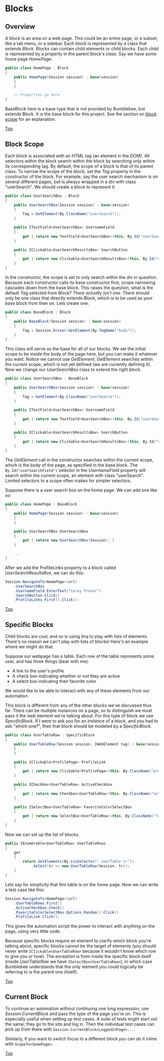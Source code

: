 # Blocks

## Overview

A block is an area on a web page. This could be an entire page, or a subset, like a tab menu, or a sidebar. Each block is represented by a class that extends *Block*. Blocks can contain child elements or child blocks. Each child is represented by a property in the parent block's class. Say we have some home page *HomePage*.

```c#
public class HomePage : Block
{
    public HomePage(Session session) : base(session)
    {
    }

    // Properties go here
}
```

BaseBlock here is a base type that is not provided by Bumblebee, but extends Block. It is the base block for this project. See the section on [block scope](./#block-scope) for an explanation.

[Top](./blocks)

## Block Scope

Each block is associated with an HTML tag (an element in the DOM). All selectors within the block search within the block by searching only within its corresponding tag. By default, the scope of a block is that of its parent class. To narrow the scope of the block, set the *Tag* property in the constructor of the block. For example, say the user search mechanism is on several different pages, but is always wrapped in a *div* with class "userSearch". We should create a block to represent it.

```c#
public class UserSearchBox : Block
{
    public UserSearchBox(Session session) : base(session)
    {
        Tag = GetElement(By.ClassName("userSearch"));
    }

    public ITextField<UserSearchBox> UsernameField
    {
        get { return new TextField<UserSearchBox>(this, By.Id("userSearchField")); }
    }

    public IClickable<UserSearchResultsBox> SearchButton
    {
        get { return new Clickable<UserSearchResultsBox>(this, By.Id("userSearchButton")); }
    }
}
```

In the constructor, the scope is set to only search within the *div* in question. Because each constructor calls its base constructor first, scope narrowing cascades down from the base block. This raises the question, what is the default *Tag* selected from Block? *There actually isn't one*. There should only be one class that directly extends Block, which is to be used as your base block from then on. Lets create one.

```c#
public class BaseBlock : Block
{
    public BaseBlock(Session session) : base(session)
    {
        Tag = Session.Driver.GetElement(By.TagName("body"));
    }
}
```

This class will serve as the base for all of our blocks. We set the initial scope to be inside the body of the page here, but you can make it whatever you want. Notice we cannot use *GetElement*; *GetElement* searches within the current scope, which is not yet defined (we are currently defining it). Now we change our *UserSearchBox* class to extend the right block.

```c#
public class UserSearchBox : BaseBlock
{
    public UserSearchBox(Session session) : base(session)
    {
        Tag = GetElement(By.ClassName("userSearch"));
    }

    public ITextField<UserSearchBox> UsernameField
    {
        get { return new TextField<UserSearchBox>(this, By.Id("userSearchField")); }
    }

    public IClickable<UserSearchResultsBox> SearchButton
    {
        get { return new Clickable<UserSearchResultsBox>(this, By.Id("userSearchButton")); }
    }
}
```

The *GetElement* call in the constructor searches within the current scope, which is the body of the page, as specified in the base block. The `By.Id("userSearchField")` selector in the *UsernameField* property will search within the current scope, an element with class "userSearch". Limited selectors to a scope often makes for simpler selectors.

Suppose there is a user search box on the home page. We can add one like so:

```c#
public class HomePage : BaseBlock
{
    public HomePage(Session session) : base(session)
    {
    }

    public UserSearchBox UserSearchBox
    {
        get { return new UserSearchBox(Session); }
    }

    ...
}
```

After we add the ProfileLinks property to a block called *UserSearchResultsBox*, we can do this:

```c#
Session.NavigateTo<HomePage>(url)
    .UserSearchBox
    .UsernameField.EnterText("Corey Trevor")
    .SearchButton.Click()
    .ProfileLinks.First().Click();
```
[Top](./blocks)

## Specific Blocks

Child blocks are cool, and so is using linq to play with lists of elements. There's no reason we can't play with lists of blocks! Here's an example where we might do that.

Suppose our webpage has a table. Each row of the table represents some user, and has three things (bear with me):
*    A link to the user's profile
*    A check box indicating whether or not they are active
*    A select box indicating their favorite color

We would like to be able to interact with any of these elements from our automation.

This block is different from any of the other blocks we've discussed thus far. There can be multiple instances on a page, so to distinguish we must pass it the web element we're talking about. For this type of block we use *SpecificBlock*. If I were to ask you for an instance of a block, and you had to ask "which one?", then that block should be modeled by a *SpecificBlock*.

```c#
public class UserTableRow : SpecificBlock
{
    public UserTableRow(Session session, IWebElement tag) : base(session, tag)
    {
    }

    public IClickable<ProfilePage> ProfileLink
    {
        get { return new Clickable<ProfilePage>(this, By.ClassName("profileLink")); }
    }

    public ICheckbox<UserTableRow> ActiveCheckbox
    {
        get { return new Checkbox<UserTableRow>(this, By.ClassName("activeCheckbox")); }
    }

    public ISelectBox<UserTableRow> FavoriteColorSelectBox
    {
        get { return new SelectBox<UserTableRow>(this, By.ClassName("favoriteColorSelect")); }
    }
}
```

Now we can set up the list of blocks.

```c#
public IEnumerable<UserTableRow> UserTableRows
{
    get
    {
        return GetElements(By.CssSelector(".userTable tr"))
            .Select(tr => new UserTableRow(Session, tr));
    }
}
```

Lets say for simplicity that this table is on the home page. Now we can write a test case like this:

```c#
Session.NavigateTo<HomePage>(url)
    .UserTableRows.First()
    .ActiveCheckbox.Check()
    .FavoriteColorSelectBox.Options.Random().Click()
    .ProfileLink.Click();
```

This gives the automation script the power to interact with anything on the page, using very little code.

Because specific blocks require an element to clarify which block you're talking about, specific blocks cannot be the target of elements (you should never write `IClickable<UserTableRow>` because it wouldn't know which row to give you or how). The exception is from inside the specific block itself (inside *UserTableRow* we have `ISelectBox<UserTableRow>`), in which case Bumblebee understands that the only element you could logically be referring to is the parent one (itself).

[Top](./blocks)

## Current Block

To continue an automation without continuing one long expression, use *Session.CurrentBlock* and pass the type of the page you're on. This is especially useful when setting up test cases. A suite of tests might start out the same; they go to the site and log in. Then the individual test cases can pick up from there with `Session.CurrentBlock<LoggedInPage>...`.

Similarly, if you want to switch focus to a different block you can do it inline with `ScopeTo<SomePage>`.

[Top](./blocks)
